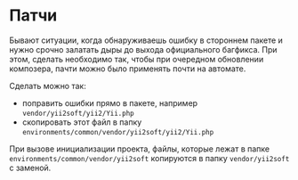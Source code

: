 Патчи
===

Бывают ситуации, когда обнаруживаешь ошибку в стороннем пакете и нужно срочно залатать дыры до выхода официального багфикса.
При этом, сделать необходимо так, чтобы при очередном обновлении композера, пачти можно было применять почти на автомате.

Сделать можно так:

* поправить ошибки прямо в пакете, например `vendor/yii2soft/yii2/Yii.php`
* скопировать этот файл в папку `environments/common/vendor/yii2soft/yii2/Yii.php`

При вызове инициализации проекта, файлы, которые лежат в папке `environments/common/vendor/yii2soft` 
копируются в папку `vendor/yii2soft` с заменой.
